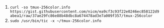 1. `curl -so tmux-256color.info https://gist.githubusercontent.com/nicm/ea9cf3c93f22e0246ec858122d9abea1/raw/37ae29fc86e88b48dbc8a674478ad3e7a009f357/tmux-256color`
3. `sudo /usr/bin/tic -x ~/tmux-256color.info`
